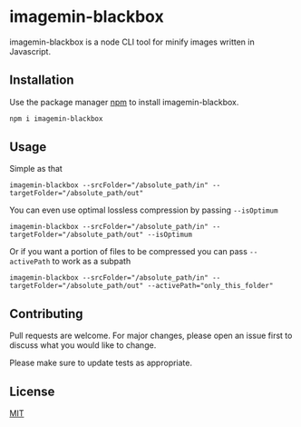 # imagemin-blackbox

imagemin-blackbox is a node CLI tool for minify images written in Javascript.

## Installation

Use the package manager [npm](https://www.npmjs.com) to install imagemin-blackbox.

```bash
npm i imagemin-blackbox
```

## Usage

Simple as that

```shell
imagemin-blackbox --srcFolder="/absolute_path/in" --targetFolder="/absolute_path/out"
```

You can even use optimal lossless compression by passing `--isOptimum`

```shell
imagemin-blackbox --srcFolder="/absolute_path/in" --targetFolder="/absolute_path/out" --isOptimum
```

Or if you want a portion of files to be compressed you can pass `--activePath` to work as a subpath

```shell
imagemin-blackbox --srcFolder="/absolute_path/in" --targetFolder="/absolute_path/out" --activePath="only_this_folder"
```

## Contributing
Pull requests are welcome. For major changes, please open an issue first to discuss what you would like to change.

Please make sure to update tests as appropriate.

## License
[MIT](https://choosealicense.com/licenses/mit/)